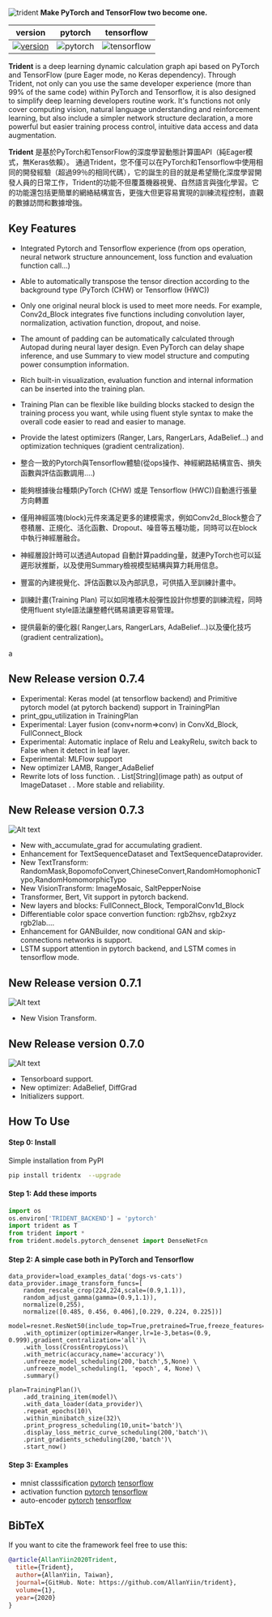 ![trident](trident_logo.png)
**Make PyTorch and TensorFlow two become one.**
  

| version| pytorch| tensorflow |
|-------------|-------------|---------------|
| [![version](https://img.shields.io/static/v1?label=&message=0.7.4&color=377EF0&style=for-the-badge)](https://img.shields.io/static/v1?label=&message=0.7.4&color=377EF0&style=for-the-badge) | ![pytorch](https://img.shields.io/static/v1?label=&message=>1.4&color=377EF0&style=for-the-badge)| ![tensorflow](https://img.shields.io/static/v1?label=&message=>2.2.0&color=377EF0&style=for-the-badge) |

**Trident** is a deep learning dynamic calculation graph api based on PyTorch and TensorFlow (pure Eager mode, no Keras dependency). Through Trident, not only can you use the same developer experience (more than 99% of the same code) within PyTorch and Tensorflow, it is also designed to simplify deep learning developers routine work. It's functions not only cover computing vision, natural language understanding and reinforcement learning, but also include a simpler network structure declaration, a more powerful but easier training process control, intuitive data access and data augmentation.

**Trident** 是基於PyTorch和TensorFlow的深度學習動態計算圖API（純Eager模式，無Keras依賴）。 通過Trident，您不僅可以在PyTorch和Tensorflow中使用相同的開發經驗（超過99％的相同代碼），它的誕生的目的就是希望簡化深度學習開發人員的日常工作，Trident的功能不但覆蓋機器視覺、自然語言與強化學習。它的功能還包括更簡單的網絡結構宣告，更強大但更容易實現的訓練流程控制，直觀的數據訪問和數據增強。

## Key Features  
- Integrated Pytorch and Tensorflow experience (from ops operation, neural network structure announcement, loss function and evaluation function call...)
- Able to automatically transpose the tensor direction according to the background type (PyTorch (CHW) or Tensorflow (HWC))
- Only one original neural block is used to meet more needs. For example, Conv2d_Block integrates five functions including convolution layer, normalization, activation function, dropout, and noise.
- The amount of padding can be automatically calculated through Autopad during neural layer design. Even PyTorch can delay shape inference, and use Summary to view model structure and computing power consumption information.
- Rich built-in visualization, evaluation function and internal information can be inserted into the training plan.
- Training Plan can be flexible like building blocks stacked to design the training process you want, while using fluent style syntax to make the overall code easier to read and easier to manage.
- Provide the latest optimizers (Ranger, Lars, RangerLars, AdaBelief...) and optimization techniques (gradient centralization).

- 整合一致的Pytorch與Tensorflow體驗(從ops操作、神經網路結構宣告、損失函數與評估函數調用....)
- 能夠根據後台種類(PyTorch (CHW) 或是 Tensorflow (HWC))自動進行張量方向轉置
- 僅用神經區塊(block)元件來滿足更多的建模需求，例如Conv2d_Block整合了卷積層、正規化、活化函數、Dropout、噪音等五種功能，同時可以在block中執行神經層融合。
- 神經層設計時可以透過Autopad 自動計算padding量，就連PyTorch也可以延遲形狀推斷，以及使用Summary檢視模型結構與算力耗用信息。
- 豐富的內建視覺化、評估函數以及內部訊息，可供插入至訓練計畫中。
- 訓練計畫(Training Plan) 可以如同堆積木般彈性設計你想要的訓練流程，同時使用fluent style語法讓整體代碼易讀更容易管理。
- 提供最新的優化器( Ranger,Lars, RangerLars, AdaBelief...)以及優化技巧(gradient centralization)。

a

## New Release version 0.7.4
- Experimental: Keras model (at tensorflow backend) and Primitive pytorch model (at pytorch backend) support in TrainingPlan
- print_gpu_utilization in TrainingPlan
- Experimental: Layer fusion (conv+norm=>conv) in  ConvXd_Block, FullConnect_Block
- Experimental: Automatic inplace of Relu and LeakyRelu, switch back to False when it detect in leaf layer.
- Experimental: MLFlow support
- New optimizer LAMB, Ranger_AdaBelief
- Rewrite lots of loss function.
. List[String](image path) as output of ImageDataset
. 
. More stable and reliability.


## New Release version 0.7.3
![Alt text](images/text_process.png)
- New with_accumulate_grad for accumulating gradient.
- Enhancement for TextSequenceDataset and TextSequenceDataprovider.
- New TextTransform: RandomMask,BopomofoConvert,ChineseConvert,RandomHomophonicTypo,RandomHomomorphicTypo  
- New VisionTransform: ImageMosaic, SaltPepperNoise  
- Transformer, Bert, Vit support in pytorch backend.   
- New layers and blocks: FullConnect_Block,  TemporalConv1d_Block
- Differentiable color space convertion function: rgb2hsv, rgb2xyz rgb2lab....
- Enhancement for GANBuilder, now conditional GAN and skip-connections networks is support.
- LSTM support attention in pytorch backend, and LSTM comes in tensorflow mode.

## New Release version 0.7.1 
![Alt text](images/vision_transform.png)
- New Vision Transform.

## New Release version 0.7.0 
![Alt text](images/tensorboard.png)

- Tensorboard support.
- New optimizer: AdaBelief, DiffGrad
- Initializers support.




## How To Use

#### Step 0: Install

Simple installation from PyPI
```bash
pip install tridentx  --upgrade
```

#### Step 1: Add these imports

```python
import os
os.environ['TRIDENT_BACKEND'] = 'pytorch'
import trident as T
from trident import *
from trident.models.pytorch_densenet import DenseNetFcn
```

#### Step 2: A simple case both in PyTorch and Tensorflow

```
data_provider=load_examples_data('dogs-vs-cats')
data_provider.image_transform_funcs=[
    random_rescale_crop(224,224,scale=(0.9,1.1)),
    random_adjust_gamma(gamma=(0.9,1.1)),
    normalize(0,255),
    normalize([0.485, 0.456, 0.406],[0.229, 0.224, 0.225])]

model=resnet.ResNet50(include_top=True,pretrained=True,freeze_features=True,classes=2)\
    .with_optimizer(optimizer=Ranger,lr=1e-3,betas=(0.9, 0.999),gradient_centralization='all')\
    .with_loss(CrossEntropyLoss)\
    .with_metric(accuracy,name='accuracy')\
    .unfreeze_model_scheduling(200,'batch',5,None) \
    .unfreeze_model_scheduling(1, 'epoch', 4, None) \
    .summary()

plan=TrainingPlan()\
    .add_training_item(model)\
    .with_data_loader(data_provider)\
    .repeat_epochs(10)\
    .within_minibatch_size(32)\
    .print_progress_scheduling(10,unit='batch')\
    .display_loss_metric_curve_scheduling(200,'batch')\
    .print_gradients_scheduling(200,'batch')\
    .start_now()
```
#### Step 3: Examples
- mnist classsification [pytorch](https://github.com/AllanYiin/DeepBelief_Course5_Examples/blob/master/epoch001_%E5%8F%A6%E4%B8%80%E7%A8%AE%E8%A7%92%E5%BA%A6%E7%9C%8Bmnist/HelloWorld_mnist_pytorch.ipynb)  [tensorflow](https://github.com/AllanYiin/DeepBelief_Course5_Examples/blob/master/epoch001_%E5%8F%A6%E4%B8%80%E7%A8%AE%E8%A7%92%E5%BA%A6%E7%9C%8Bmnist/HelloWorld_mnist_tf.ipynb)
- activation function [pytorch](https://github.com/AllanYiin/DeepBelief_Course5_Examples/blob/master/epoch002_%E6%B4%BB%E5%8C%96%E5%87%BD%E6%95%B8%E5%A4%A7%E6%B8%85%E9%BB%9E/%20Activation_Function_AllStar_Pytorch.ipynb)  [tensorflow](https://github.com/AllanYiin/DeepBelief_Course5_Examples/blob/master/epoch002_%E6%B4%BB%E5%8C%96%E5%87%BD%E6%95%B8%E5%A4%A7%E6%B8%85%E9%BB%9E/Activation_Function_AllStar_tf.ipynb)
- auto-encoder [pytorch](https://github.com/AllanYiin/DeepBelief_Course5_Examples/blob/master/epoch003_%E8%87%AA%E5%8B%95%E5%AF%B6%E5%8F%AF%E5%A4%A2%E7%B7%A8%E7%A2%BC%E5%99%A8/Pokemon_Autoencoder_pytorch.ipynb)  [tensorflow](https://github.com/AllanYiin/DeepBelief_Course5_Examples/blob/master/epoch003_%E8%87%AA%E5%8B%95%E5%AF%B6%E5%8F%AF%E5%A4%A2%E7%B7%A8%E7%A2%BC%E5%99%A8/Pokemon_Autoencoder_tf.ipynb)

## BibTeX
If you want to cite the framework feel free to use this:

```bibtex
@article{AllanYiin2020Trident,
  title={Trident},
  author={AllanYiin, Taiwan},
  journal={GitHub. Note: https://github.com/AllanYiin/trident},
  volume={1},
  year={2020}
}
```

